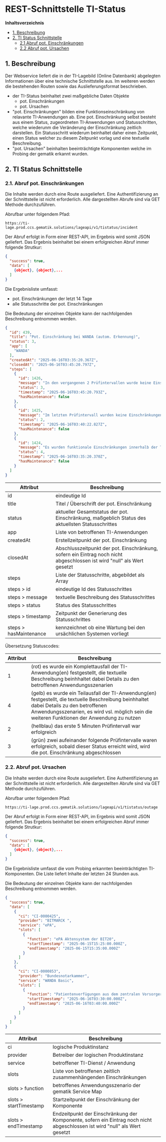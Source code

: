 # REST-Schnittstelle TI-Status

**Inhaltsverzeichnis**
- [1. Beschreibung](#1-beschreibung)
- [2. TI Status Schnittstelle](#2-ti-status-schnittstelle)
  - [2.1 Abruf pot. Einschränkungen](#21-abruf-pot-einschränkungen)
  - [2.2 Abruf pot. Ursachen](#22-abruf-pot-ursachen)



## 1. Beschreibung

Der Webservice liefert die in der TI-Lagebild (Online Datenbank) abgelegten Informationen über eine technische Schnittstelle aus. Im weiteren werden die bestehenden Routen sowie das Auslieferungsformat beschrieben.

- der TI-Status beinhaltet zwei maßgebliche Daten Objekte
  - pot. Einschränkungen
  - pot. Ursachen
- "pot. Einschränkungen" bilden eine Funktionseinschränkung von relavante TI-Anwendungen ab. Eine pot. Einschränkung selbst besteht aus einem Status, zugeordneten TI-Anwendungen und Statusschritten, welche wiederunm die Veränderung der Einschränkung zeitlich darstellen. Ein Statusschritt wiederum beinhaltet daher einen Zeitpunkt, einen Status welcher zu diesem Zeitpunkt vorlag und eine textuelle Beschreibung. 
- "pot. Ursachen" beinhalten beeinträchtigte Komponenten welche im Probing der gematik erkannt wurden. 


## 2. TI Status Schnittstelle
### 2.1. Abruf pot. Einschränkungen

Die Inhalte werden durch eine Route ausgeliefert. Eine Authentifizierung an der Schnittstelle ist nicht erforderlich. Alle dargestellten Abrufe sind via GET Methode durchzuführen.

Abrufbar unter folgendem Pfad:
```
https://ti-lage.prod.ccs.gematik.solutions/lageapi/v1/tistatus/incident
```

Der Abruf erfolgt in Form einer REST-API, im Ergebnis wird somit JSON geliefert. Das Ergebnis beinhaltet bei einem erfolgreichen Abruf immer folgende Strutkur: 
```json
{
  "success": true,
  "data": [
    {object}, {object},...
  ]
}
```
Die Ergebnisliste umfasst: 
* pot. Einschränkungen der letzt 14 Tage
* alle Statusschritte der pot. Einschränkungen 


Die Bedeutung der einzelnen Objekte kann der nachfolgenden Beschreibung entnommen werden.
```json
{
  "id": 439,
  "title": "Pot. Einschränkung bei WANDA (autom. Erkennung)",
  "status": 3,
  "app": [
    "WANDA"
  ],
  "createdAt": "2025-06-16T03:35:20.367Z",
  "closedAt": "2025-06-16T03:45:20.797Z",
  "steps": [
    {
      "id": 1426,
      "message": "In den vergangenen 2 Prüfintervallen wurde keine Einschränkung festgestellt.\u003Cbr/\u003EDer Vorfall wird automatisch geschlossen.",
      "status": 3,
      "timestamp": "2025-06-16T03:45:20.793Z",
      "hasMaintenance": false
    },
    {
      "id": 1425,
      "message": "Im letzten Prüfintervall wurden keine Einschränkungen festgestellt",
      "status": 2,
      "timestamp": "2025-06-16T03:40:22.827Z",
      "hasMaintenance": false
    },
    {
      "id": 1424,
      "message": "Es wurden funktionale Einschränkungen innerhalb der TI festgestellt, diese deuten auf einen \u003Cb\u003ETeilausfall\u003C/b\u003E hin.\u003Cbr/\u003ENachstehende pot. Einschränkungen wurden ermittelt:...",
      "status": 4,
      "timestamp": "2025-06-16T03:35:20.370Z",
      "hasMaintenance": false
    }
  ]
}
```

| Attribut  | Beschreibung |
| ------------- | ------------- |
| id  | eindeutige Id  |
| title  | Titel / Überschrift der pot. Einschränkung  |
| status  | aktueller Gesamtstatus der pot. Einschränkung, maßgeblich Status des aktuellsten Statusschrittes |
| app  | Liste von betroffenen TI-Anwendungen  |
| createdAt  | Erstellzeitpunkt der pot. Einschränkung  |
| closedAt  | Abschlusszeitpunkt der pot. Einschränkung, sofern ein Eintrag noch nicht abgeschlossen ist wird "null" als Wert gesetzt  |
| steps  | Liste der Statusschritte, abgebildet als Array  |
| steps > id | eindeutige Id des Statusschrittes |
| steps > message | textuelle Beschreibung des Statusschrittes |
| steps > status | Status des Statusschrittes |
| steps > timestamp | Zeitpunkt der Generierung des Statusschrittes |
| steps > hasMaintenance | kennzeichnet ob eine Wartung bei den ursächlichen Systemen vorliegt |


Übersetzung Statuscodes: 

| Attribut  | Beschreibung |
| ------------- | ------------- |
| 1  | (rot) es wurde ein Komplettausfall der TI-Anwendung(en) festgestellt, die textuelle Beschreibung beinhhaltet dabei Details zu den betroffenen Anwendungsszenarien |
| 4  | (gelb) es wurde ein Teilausfall der TI-Anwendung(en) festgestellt, die textuelle Beschreibung beinhhaltet dabei Details zu den betroffenen Anwendungsszenarien, es wird vsl. möglich sein die weiteren Funktionen der Anwendung zu nutzen |
| 2  | (hellblau) das erste 5 Minuten Prüfintervall war erfolgreich |
| 3  | (grün) zwei aufeinander folgende Prüfintervalle waren erfolgreich, sobald dieser Status erreicht wird, wird die pot. Einschränkung abgeschlossen |





### 2.2. Abruf pot. Ursachen

Die Inhalte werden durch eine Route ausgeliefert. Eine Authentifizierung an der Schnittstelle ist nicht erforderlich. Alle dargestellten Abrufe sind via GET Methode durchzuführen.

Abrufbar unter folgendem Pfad:
```
https://ti-lage.prod.ccs.gematik.solutions/lageapi/v1/tistatus/outage
```

Der Abruf erfolgt in Form einer REST-API, im Ergebnis wird somit JSON geliefert. Das Ergebnis beinhaltet bei einem erfolgreichen Abruf immer folgende Strutkur: 
```json
{
  "success": true,
  "data": [
    {object}, {object},...
  ]
}
```
Die Ergebnisliste umfasst die vom Probing erkannten beeinträchtigten TI-Komponenten. Die Liste liefert Inhalte der letzten 24 Stunden aus. 


Die Bedeutung der einzelnen Objekte kann der nachfolgenden Beschreibung entnommen werden.
```json
{
  "success": true,
  "data": [
    {
      "ci": "CI-0000425",
      "provider": "BITMARCK ",
      "service": "ePA",
      "slots": [
        {
          "function": "ePA Aktensystem der BIT20",
          "startTimestamp": "2025-06-15T15:25:00.000Z",
          "endTimestamp": "2025-06-15T15:35:00.000Z"
        }
      ]
    },
    {
      "ci": "CI-0000853",
      "provider": "Bundesnotarkammer",
      "service": "WANDA Basic",
      "slots": [
        {
          "function": "Patientenverfügungen aus dem zentralen Vorsorgeregister",
          "startTimestamp": "2025-06-16T03:30:00.000Z",
          "endTimestamp": "2025-06-16T03:40:00.000Z"
        }
      ]
    }
  ]
}
```

| Attribut  | Beschreibung |
| ------------- | ------------- |
| ci  | logische Produktinstanz  |
| provider  | Betreiber der logischen Produktinstanz  |
| service  | betroffener TI-Dienst / Anwendung |
| slots  | Liste von betroffenen zeitlich zusammenhängenden Einschränkungen  |
| slots > function  | betroffenes Anwendungsszenario der gematik Service Map  |
| slots > startTimestamp  | Startzeitpunkt der Einschränkung der Komponente |
| slots > endTimestamp  | Endzeitpunkt der Einschränkung der Komponente, sofern ein Eintrag noch nicht abgeschlossen ist wird "null" als Wert gesetzt  |
